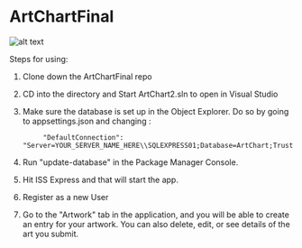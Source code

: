 # ArtChartFinal


![alt text](/http://i.imgur.com/xWxwxkT.jpg "Logo Title Text 1")

Steps for using:

1. Clone down the ArtChartFinal repo

2. CD into the directory and Start ArtChart2.sln to open in Visual Studio

3. Make sure the database is set up in the Object Explorer. Do so by going to appsettings.json and changing :  

            "DefaultConnection": "Server=YOUR_SERVER_NAME_HERE\\SQLEXPRESS01;Database=ArtChart;Trusted_Connection=True;"
            
4. Run "update-database" in the Package Manager Console.
            
5. Hit ISS Express and that will start the app.

6. Register as a new User

7. Go to the "Artwork" tab in the application, and you will be able to create an entry for your artwork. You can also delete, edit, or see details of the art you submit.
